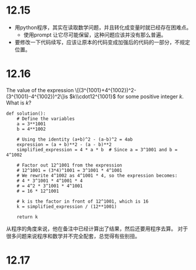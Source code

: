 # 12.15
- 用python程序，其实在读取数学问题，并且转化成变量时就已经存在困难点。
  - 使用prompt 让它尽可能保留，这种问题应该并没有那么普遍。
- 要修改一下代码续写，应该让原本的代码变成加强后的代码的一部分，不规定位置。
  
# 12.16
The value of the expression  \\[(3^{1001}+4^{1002})^2-(3^{1001}-4^{1002})^2\\]is $k\\cdot12^{1001}$ for some positive integer $k$. What is $k$?
```
def solution():
    # Define the variables
    a = 3**1001
    b = 4**1002
    
    # Using the identity (a+b)^2 - (a-b)^2 = 4ab
    expression = (a + b)**2 - (a - b)**2
    simplified_expression = 4 * a * b  # Since a = 3^1001 and b = 4^1002
    
    # Factor out 12^1001 from the expression
    # 12^1001 = (3*4)^1001 = 3^1001 * 4^1001
    # We rewrite 4^1002 as 4^1001 * 4, so the expression becomes:
    # 4 * 3^1001 * 4^1001 * 4
    # = 4^2 * 3^1001 * 4^1001
    # = 16 * 12^1001
    
    # k is the factor in front of 12^1001, which is 16
    k = simplified_expression / (12**1001)
    
    return k
```
从程序的角度来说，他在备注中已经计算出了结果，然后还要用程序去算。
对于很多问题来说程序和数学并不完全配套，总觉得有些别扭。

# 12.17
